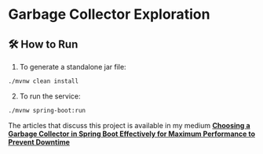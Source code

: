 # Garbage Collector Exploration

## 🛠️ How to Run  

1. To generate a standalone jar file:  
```bash
./mvnw clean install
```

2. To run the service:
```bash
./mvnw spring-boot:run
```

The articles that discuss this project is available in my medium **[Choosing a Garbage Collector in Spring Boot Effectively for Maximum Performance to Prevent Downtime](./garbage-collection-exploration/)**